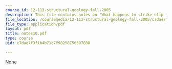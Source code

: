 ```yaml
---
course_id: 12-113-structural-geology-fall-2005
description: This file contains notes on 'What happens to strike-slip faults at depth?'
file_location: /coursemedia/12-113-structural-geology-fall-2005/c7dae7f3f1b4b71c7f98258756597830_notes10.pdf
file_type: application/pdf
layout: pdf
title: notes10.pdf
type: course
uid: c7dae7f3f1b4b71c7f98258756597830

---
```

None